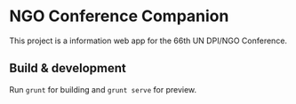 # NGO Conference Companion

This project is a information web app for the 66th UN DPI/NGO Conference.

## Build & development

Run `grunt` for building and `grunt serve` for preview.
